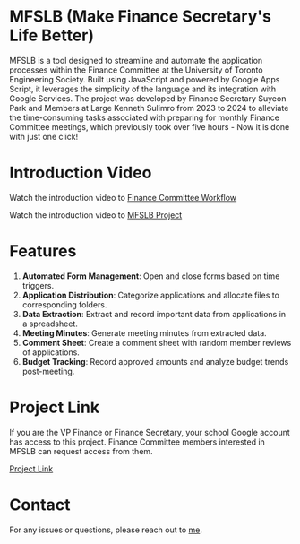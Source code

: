 # MFSLB (Make Finance Secretary's Life Better)
MFSLB is a tool designed to streamline and automate the application processes within the Finance Committee at the University of Toronto Engineering Society. Built using JavaScript and powered by Google Apps Script, it leverages the simplicity of the language and its integration with Google Services. The project was developed by Finance Secretary Suyeon Park and Members at Large Kenneth Sulimro from 2023 to 2024 to alleviate the time-consuming tasks associated with preparing for monthly Finance Committee meetings, which previously took over five hours - Now it is done with just one click!

# Introduction Video
Watch the introduction video to [Finance Committee Workflow](https://www.youtube.com/watch?v=0HXMRhMQp8E)

Watch the introduction video to [MFSLB Project](https://www.youtube.com/watch?v=mau6UkN7GC0)

# Features
1. **Automated Form Management**: Open and close forms based on time triggers.
2. **Application Distribution**: Categorize applications and allocate files to corresponding folders.
3. **Data Extraction**: Extract and record important data from applications in a spreadsheet.
4. **Meeting Minutes**: Generate meeting minutes from extracted data.
5. **Comment Sheet**: Create a comment sheet with random member reviews of applications.
6. **Budget Tracking**: Record approved amounts and analyze budget trends post-meeting.

# Project Link
If you are the VP Finance or Finance Secretary, your school Google account has access to this project. Finance Committee members interested in MFSLB can request access from them.

[Project Link](https://script.google.com/u/0/home/projects/13vFuazKy_95qw1w-bhBdJIZ-hKOiILK3uADF2UMU05AqXHDP3l9RGbfs)

# Contact
For any issues or questions, please reach out to [me](mailto:suyeon.park1216@gmail.com).
